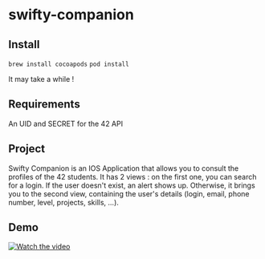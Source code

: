# swifty-companion

## Install

`brew install cocoapods`
`pod install`

It may take a while !

## Requirements

An UID and SECRET for the 42 API

## Project

Swifty Companion is an IOS Application that allows you to consult the profiles of the 42 students.
It has 2 views : on the first one, you can search for a login. If the user doesn't exist, an alert shows up. Otherwise, it brings you to the second view, containing the user's details (login, email, phone number, level, projects, skills, ...).

## Demo

[![Watch the video](https://www.youtube.com/upload_thumbnail?v=H-2i5EAt36g&t=1&ts=1555752373421)](https://youtu.be/H-2i5EAt36g)
